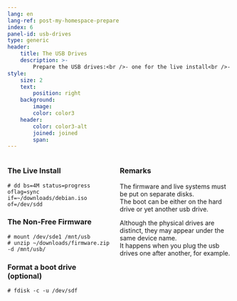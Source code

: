 ```yaml
---
lang: en
lang-ref: post-my-homespace-prepare
index: 6
panel-id: usb-drives
type: generic
header:
    title: The USB Drives
    description: >-
        Prepare the USB drives:<br />- one for the live install<br />- one for the non-free firmware<br />- one for the bootloader (optional)
style:
    size: 2
    text:
        position: right
    background:
        image:
        color: color3
    header:
        color: color3-alt
        joined: joined
        span:
---
```

<div class="inner columns aligned">
    <div class="span-4">
        <h3 class="major">The Live Install</h3>
        <pre><code># dd bs=4M status=progress oflag=sync if=~/downloads/debian.iso of=/dev/sdd</code></pre>
        <h3 class="major">The Non-Free Firmware</h3>
        <pre><code># mount /dev/sde1 /mnt/usb<br /># unzip ~/downloads/firmware.zip -d /mnt/usb/</code></pre>
        <h3 class="major">Format a boot drive (optional)</h3>
        <pre><code># fdisk -c -u /dev/sdf</code></pre>
    </div>
    <div class="span-2">
        <h3 class="major">Remarks</h3>
        <p>The firmware and live systems must be put on separate disks.<br />
            The boot can be either on the hard drive or yet another usb drive.</p>
        <p>Although the physical drives are distinct, they may appear under the same device name.<br />
            It happens when you plug the usb drives one after another, for example.</p>
    </div>
</div>

